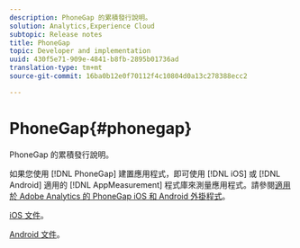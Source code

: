 ```yaml
---
description: PhoneGap 的累積發行說明。
solution: Analytics,Experience Cloud
subtopic: Release notes
title: PhoneGap
topic: Developer and implementation
uuid: 430f5e71-909e-4841-b8fb-2895b01736ad
translation-type: tm+mt
source-git-commit: 16ba0b12e0f70112f4c10804d0a13c278388ecc2

---
```



# PhoneGap{#phonegap}

PhoneGap 的累積發行說明。

如果您使用 [!DNL PhoneGap] 建置應用程式，即可使用 [!DNL iOS] 或 [!DNL Android] 適用的 [!DNL AppMeasurement] 程式庫來測量應用程式。請參閱[適用於 Adobe Analytics 的 PhoneGap iOS 和 Android 外掛程式](https://marketing.adobe.com/developer/gallery/beta-phonegap-ios-and-android-plug-ins-for-sitecatalyst)。

[iOS 文件](https://marketing.adobe.com/resources/help/en_US/sc/appmeasurement/ios/phonegap.html)。

[Android 文件](https://marketing.adobe.com/resources/help/en_US/sc/appmeasurement/android/phonegap.html)。
